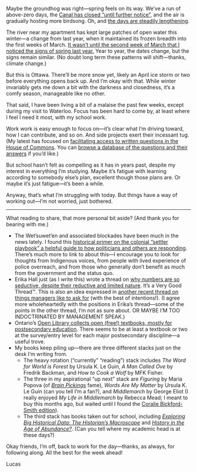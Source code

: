 Maybe the groundhog was right—spring feels on its way. We’ve a run of above-zero days, the [Canal has closed “until further notice”](https://twitter.com/NCC_Skateway/status/1231335942683865090), and the air is gradually hosting more birdsong. Oh, and [the days are steadily lengthening](https://twitter.com/SunOfSeldo).

The river near my apartment has kept large patches of open water this winter—a change from last year, when it maintained its frozen breadth into the first weeks of March. [It wasn’t until the second week of March that I noticed the signs of spring last year.](https://lucascherkewski.com/hit-and-miss/79-the-signs/) Year to year, the dates change, but the signs remain similar. (No doubt long term these patterns will shift—thanks, climate change.)

But this is Ottawa. There’ll be more snow yet, likely an April ice storm or two before everything opens back up. And I’m okay with that. While winter invariably gets me down a bit with the darkness and closedness, it’s a comfy season, manageable like no other.

That said, I have been living a bit of a malaise the past few weeks, except during my visit to Waterloo. Focus has been hard to come by, at least where I feel I need it most, with my school work.

Work work is easy enough to focus on—it’s clear what I’m driving toward, how I can contribute, and so on. And side projects exert their incessant tug. (My latest has focused on [facilitating access to written questions in the House of Commons](https://github.com/lchski/hoc-questions-analysis). You can [browse a database of the questions and their answers](https://hoc-written-questions.glitch.me/) if you’d like.)

But school hasn’t felt as compelling as it has in years past, despite my interest in everything I’m studying. Maybe it’s fatigue with learning according to somebody else’s plan, excellent though those plans are. Or maybe it’s just fatigue—it’s been a while.

Anyway, that’s what I’m struggling with today. But things have a way of working out—I’m not worried, just bothered.

---

What reading to share, that more personal bit aside? (And thank you for bearing with me.)

- The Wet’suwet’en and associated blockades have been much in the news lately. I found this [historical primer on the colonial “settler playbook” a helpful guide to how politicians and others are responding](http://activehistory.ca/2020/02/exposing-the-settler-playbook-responses-to-shutdowncanada-in-historical-context/). There’s much more to link to about this—I encourage you to look for thoughts from Indigenous voices, from people with lived experience of police overreach, and from those who generally don’t benefit as much from the government and the status quo.
- Erika Hall just (as I write this) wrote a thread on [why numbers are so seductive, despite their reductive and limited nature](https://twitter.com/mulegirl/status/1231662731503104000). It’s a Very Good Thread™. This is also an idea expressed in [another recent thread on things managers like to ask for](https://twitter.com/shreyas/status/1231455889019699200) (with the best of intentions!). (I agree more wholeheartedly with the positions in Erika’s thread—some of the points in the other thread, I’m not as sure about. OR MAYBE I’M TOO INDOCTRINATED BY MANAGEMENT SPEAK.)
- Ontario’s [Open Library collects open (free!) textbooks, mostly for postsecondary education](https://openlibrary.ecampusontario.ca/). There seems to be at least a textbook or two at the survey/entry level for each major postsecondary discipline—a useful trove.
- My books keep piling up—there are three different stacks just on the desk I’m writing from.
	- The heavy rotation (“currently” “reading”) stack includes *The Word for World is Forest* by Ursula K. Le Guin, *A Man Called Ove* by Fredrik Backman, and *How to Cook a Wolf* by MFK Fisher.
	- The three in my aspirational “up next” stack are *Figuring* by Maria Popova (of [*Brain Pickings*](https://www.brainpickings.org/) fame), *Words Are My Matter* by Ursula K. Le Guin (can you tell I’m a fan?), and *Middlemarch* by George Eliot (I really enjoyed *My Life in Middlemarch* by Rebecca Mead; I meant to buy this months ago, but waited until I found the [Coralie Bickford-Smith edition](https://www.penguinrandomhouse.com/books/286388/middlemarch-by-george-eliot/)).
	- The third stack has books taken out for school, including [_Exploring Big Historical Data: The Historian’s Macroscope_](http://www.themacroscope.org/2.0/) and [_History in the Age of Abundance?_](https://www.mqup.ca/history-in-the-age-of-abundance--products-9780773556973.php). (Can you tell where my academic head is at these days?)

Okay friends, I’m off, back to work for the day—thanks, as always, for following along. All the best for the week ahead!

Lucas